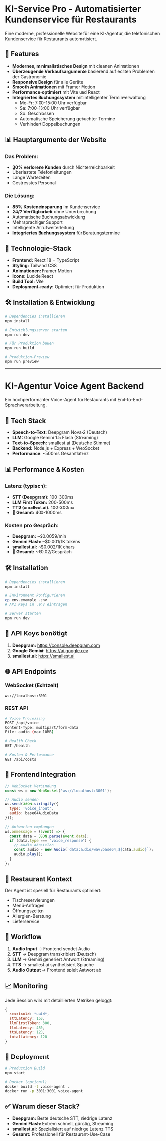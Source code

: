 # KI-Service Pro - Automatisierter Kundenservice für Restaurants

Eine moderne, professionelle Website für eine KI-Agentur, die telefonischen Kundenservice für Restaurants automatisiert.

## 🎯 Features

- **Modernes, minimalistisches Design** mit cleanen Animationen
- **Überzeugende Verkaufsargumente** basierend auf echten Problemen der Gastronomie
- **Responsive Design** für alle Geräte
- **Smooth Animationen** mit Framer Motion
- **Performance-optimiert** mit Vite und React
- **Integriertes Buchungssystem** mit intelligenter Terminverwaltung
  - Mo-Fr: 7:00-15:00 Uhr verfügbar
  - Sa: 7:00-13:00 Uhr verfügbar
  - So: Geschlossen
  - Automatische Speicherung gebuchter Termine
  - Verhindert Doppelbuchungen

## 📊 Hauptargumente der Website

### Das Problem:
- **30% verlorene Kunden** durch Nichterreichbarkeit
- Überlastete Telefonleitungen
- Lange Wartezeiten
- Gestresstes Personal

### Die Lösung:
- **85% Kosteneinsparung** im Kundenservice
- **24/7 Verfügbarkeit** ohne Unterbrechung
- Automatische Buchungsabwicklung
- Mehrsprachiger Support
- Intelligente Anrufweiterleitung
- **Integriertes Buchungssystem** für Beratungstermine

## 🚀 Technologie-Stack

- **Frontend:** React 18 + TypeScript
- **Styling:** Tailwind CSS
- **Animationen:** Framer Motion
- **Icons:** Lucide React
- **Build Tool:** Vite
- **Deployment-ready:** Optimiert für Produktion

## 🛠 Installation & Entwicklung

```bash
# Dependencies installieren
npm install

# Entwicklungsserver starten
npm run dev

# Für Produktion bauen
npm run build

# Produktion-Preview
npm run preview
```

---

# KI-Agentur Voice Agent Backend

Ein hochperformanter Voice-Agent für Restaurants mit End-to-End-Sprachverarbeitung.

## 🚀 Tech Stack

- **Speech-to-Text:** Deepgram Nova-2 (Deutsch)
- **LLM:** Google Gemini 1.5 Flash (Streaming)  
- **Text-to-Speech:** smallest.ai (Deutsche Stimme)
- **Backend:** Node.js + Express + WebSocket
- **Performance:** ~500ms Gesamtlatenz

## 📊 Performance & Kosten

### Latenz (typisch):
- **STT (Deepgram):** 100-300ms
- **LLM First Token:** 200-500ms  
- **TTS (smallest.ai):** 100-200ms
- **🎯 Gesamt:** 400-1000ms

### Kosten pro Gespräch:
- **Deepgram:** ~$0.0059/min
- **Gemini Flash:** ~$0.001/1K tokens
- **smallest.ai:** ~$0.002/1K chars
- **🎯 Gesamt:** ~€0.02/Gespräch

## 🛠 Installation

```bash
# Dependencies installieren
npm install

# Environment konfigurieren
cp env.example .env
# API Keys in .env eintragen

# Server starten
npm run dev
```

## 🔧 API Keys benötigt

1. **Deepgram:** https://console.deepgram.com
2. **Google Gemini:** https://ai.google.dev
3. **smallest.ai:** https://smallest.ai

## 🌐 API Endpoints

### WebSocket (Echtzeit)
```
ws://localhost:3001
```

### REST API
```bash
# Voice Processing
POST /api/voice
Content-Type: multipart/form-data
File: audio (max 10MB)

# Health Check
GET /health

# Kosten & Performance
GET /api/costs
```

## 📱 Frontend Integration

```javascript
// WebSocket Verbindung
const ws = new WebSocket('ws://localhost:3001');

// Audio senden
ws.send(JSON.stringify({
  type: 'voice_input',
  audio: base64AudioData
}));

// Antworten empfangen
ws.onmessage = (event) => {
  const data = JSON.parse(event.data);
  if (data.type === 'voice_response') {
    // Audio abspielen
    const audio = new Audio(`data:audio/wav;base64,${data.audio}`);
    audio.play();
  }
};
```

## 🎯 Restaurant Kontext

Der Agent ist speziell für Restaurants optimiert:
- Tischreservierungen
- Menü-Anfragen  
- Öffnungszeiten
- Allergien-Beratung
- Lieferservice

## 🔄 Workflow

1. **Audio Input** → Frontend sendet Audio
2. **STT** → Deepgram transkribiert (Deutsch)
3. **LLM** → Gemini generiert Antwort (Streaming)
4. **TTS** → smallest.ai synthetisiert Sprache
5. **Audio Output** → Frontend spielt Antwort ab

## 📈 Monitoring

Jede Session wird mit detaillierten Metriken geloggt:
```javascript
{
  sessionId: "uuid",
  sttLatency: 150,
  llmFirstToken: 300, 
  llmLatency: 450,
  ttsLatency: 120,
  totalLatency: 720
}
```

## 🚀 Deployment

```bash
# Production Build
npm start

# Docker (optional)
docker build -t voice-agent .
docker run -p 3001:3001 voice-agent
```

## ✅ Warum dieser Stack?

- **Deepgram:** Beste deutsche STT, niedrige Latenz
- **Gemini Flash:** Extrem schnell, günstig, Streaming
- **smallest.ai:** Spezialisiert auf niedrige Latenz TTS
- **Gesamt:** Professionell für Restaurant-Use-Case
